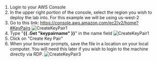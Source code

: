 <!--
     keypairname: What you want the user to name the keypair
-->
1. Login to your AWS Console
1. In the upper right portion of the console, select the region you wish to deploy the lab into. For this example we will be using us-west-2
1. Go to this link: https://console.aws.amazon.com/ec2/v2/home?#KeyPairs
![CreateKeyPair1](/Common/CreateEC2KeyPair/CreateKeyPair1.png?width=50pc)
1. Type "**{{ .Get "keypairname" }}**" in the name field
![CreateKeyPair1](/Common/CreateEC2KeyPair/CreateKeyPair2.png?width=50pc)
1. Click on "Create Key Pair"
1. When your browser prompts, save the file in a location on your local computer. You will need this later if you wish to login to the machine directly via RDP.
![CreateKeyPair3](/Common/CreateEC2KeyPair/CreateKeyPair3.png?width=50pc)
